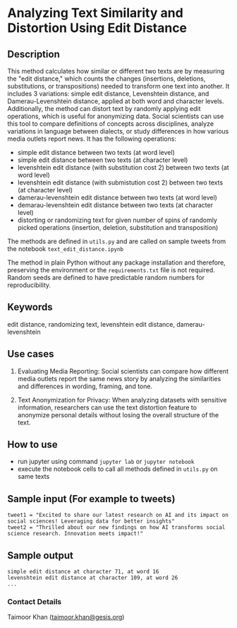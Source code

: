 # Analyzing Text Similarity and Distortion Using Edit Distance
## Description
This method calculates how similar or different two texts are by measuring the "edit distance," which counts the changes (insertions, deletions, substitutions, or transpositions) needed to transform one text into another. It includes 3 variations: simple edit distance, Levenshtein distance, and Damerau-Levenshtein distance, applied at both word and character levels. Additionally, the method can distort text by randomly applying edit operations, which is useful for anonymizing data. Social scientists can use this tool to compare definitions of concepts across disciplines, analyze variations in language between dialects, or study differences in how various media outlets report news.
 It has the following operations:

- simple edit distance between two texts (at word level)
- simple edit distance between two texts (at character level)
- levenshtein edit distance (with substitution cost 2) between two texts (at word level)
- levenshtein edit distance (with submistution cost 2) between two texts (at character level)
- damerau-levenshtein edit distance between two texts (at word level)
- demarau-levenshtein edit distance between two texts (at character level)
- distorting or randomizing text for given number of spins of randomly picked operations (insertion, deletion, substitution and transposition)

The methods are defined in `utils.py` and are called on sample tweets from the notebook `text_edit_distance.ipynb`

The method in plain Python without any package installation and therefore, preserving the environment or the `requirements.txt` file is not required. Random seeds are defined to have predictable random numbers for reproducibility.

## Keywords
edit distance, randomizing text, levenshtein edit distance, damerau-levenshtein

## Use cases
1. Evaluating Media Reporting:
Social scientists can compare how different media outlets report the same news story by analyzing the similarities and differences in wording, framing, and tone.

2. Text Anonymization for Privacy:
When analyzing datasets with sensitive information, researchers can use the text distortion feature to anonymize personal details without losing the overall structure of the text.

## How to use
- run jupyter using command `jupyter lab` or `jupyter notebook`
- execute the notebook cells to call all methods defined in `utils.py` on same texts

## Sample input (For example to tweets)

```
tweet1 = "Excited to share our latest research on AI and its impact on social sciences! Leveraging data for better insights"
tweet2 = "Thrilled about our new findings on how AI transforms social science research. Innovation meets impact!"
```

## Sample output

```
simple edit distance at character 71, at word 16
levenshtein edit distance at character 109, at word 26
...
```

### Contact Details
Taimoor Khan (taimoor.khan@gesis.org)
